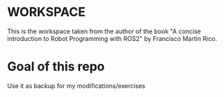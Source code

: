 # WORKSPACE

This is the workspace taken from the author of the book "A concise introduction to Robot Programming with ROS2" by Francisco Martin Rico.

# Goal of this repo

Use it as backup for my modifications/exercises
